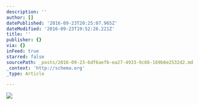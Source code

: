 ```yaml
---
description: ''
author: []
datePublished: '2016-09-23T20:25:07.965Z'
dateModified: '2016-09-23T19:52:26.221Z'
title: ''
publisher: {}
via: {}
inFeed: true
starred: false
sourcePath: _posts/2016-09-23-6df6aefb-ea27-4933-9c66-169b6e2532d2.md
_context: 'http://schema.org'
_type: Article

---
```

![](https://the-grid-user-content.s3-us-west-2.amazonaws.com/7de2b70b-2339-4383-a7cd-fe5670509e25.gif)